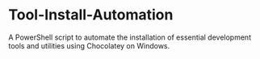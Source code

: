 # Tool-Install-Automation
A PowerShell script to automate the installation of essential development tools and utilities using Chocolatey on Windows.
